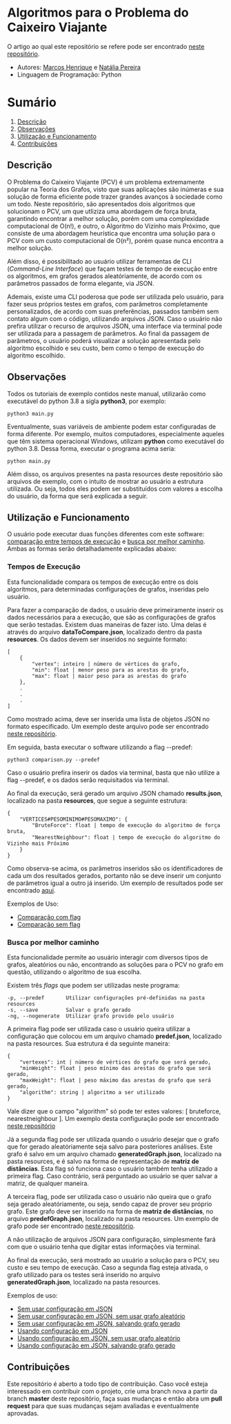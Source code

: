 
# Algoritmos para o Problema do Caixeiro Viajante

O artigo ao qual este repositório se refere pode ser encontrado [neste repositório](https://github.com/Marcoshsc/TravelingSalesmanProblem/blob/main/article.pdf).

- Autores: [Marcos Henrique](https://github.com/Marcoshsc) e [Natália Pereira](https://github.com/naalmeida98)
- Linguagem de Programação: Python

# Sumário

 1. [Descrição](#descrição)
 2. [Observações](#observações)
 3. [Utilização e Funcionamento](#utilização-e-funcionamento)
 4. [Contribuições](#contribuições)

## Descrição

O Problema do Caixeiro Viajante (PCV) é um problema extremamente popular na Teoria dos Grafos, visto que suas aplicações são inúmeras e sua solução de forma eficiente pode trazer grandes avanços à sociedade como um todo. Neste repositório, são apresentados dois algoritmos que solucionam o PCV, um que utliziza uma abordagem de força bruta, garantindo encontrar a melhor solução, porém com uma complexidade computacional de O(n!), e outro, o Algoritmo do Vizinho mais Próximo, que consiste de uma abordagem heurística que encontra uma solução para o PCV com um custo computacional de O(n²), porém quase nunca encontra a melhor solução. 

Além disso, é possibilitado ao usuário utilizar ferramentas de CLI (*Command-Line Interface*) que façam testes de tempo de execução entre os algoritmos, em grafos gerados aleatóriamente, de acordo com os parâmetros passados de forma elegante, via JSON.

Ademais, existe uma CLI poderosa que pode ser utilizada pelo usuário,  para fazer seus próprios testes em grafos, com parâmetros completamente personalizados, de acordo com suas preferências, passados também sem contato algum com o código, utilizando arquivos JSON. Caso o usuário não prefira utilizar o recurso de arquivos JSON, uma interface via terminal pode ser utilizada para a passagem de parâmetros. Ao final da passagem de parâmetros, o usuário poderá visualizar a solução apresentada pelo algoritmo escolhido e seu custo, bem como o tempo de execução do algoritmo escolhido.

## Observações

Todos os tutoriais de exemplo contidos neste manual, utilizarão como executável do python 3.8 a sigla **python3**, por exemplo:

	python3 main.py

Eventualmente, suas variáveis de ambiente podem estar configuradas de forma diferente. Por exemplo, muitos computadores, especialmente aqueles que têm sistema operacional Windows, utilizam **python** como executável do python 3.8. Dessa forma, executar o programa acima seria:

	python main.py

Além disso, os arquivos presentes na pasta resources deste repositório são arquivos de exemplo, com o intuito de mostrar ao usuário a estrutura utilizada.  Ou seja, todos eles podem ser substituídos com valores a escolha do usuário, da forma que será explicada a seguir.

## Utilização e Funcionamento

O usuário pode executar duas funções diferentes com este software: [comparação entre tempos de execução](#tempos-de-execução) e [busca por melhor caminho](#busca-por-melhor-caminho). Ambas as formas serão detalhadamente explicadas abaixo:

### Tempos de Execução

Esta funcionalidade compara os tempos de execução entre os dois algoritmos, para determinadas configurações de grafos, inseridas pelo usuário.

Para fazer a comparação de dados, o usuário deve primeiramente inserir os dados necessários para a execução, que são as configurações de grafos que serão testadas. Existem duas maneiras de fazer isto. Uma delas é através do arquivo **dataToCompare.json**, localizado dentro da pasta **resources**. Os dados devem ser inseridos no seguinte formato:

    [
	    {
			"vertex": inteiro | número de vértices do grafo,
			"min": float | menor peso para as arestas do grafo,
			"max": float | maior peso para as arestas do grafo
		},
		.
		.
		.
	]

Como mostrado acima, deve ser inserida uma lista de objetos JSON no formato especificado. Um exemplo deste arquivo pode ser encontrado [neste repositório](https://github.com/Marcoshsc/TravelingSalesmanProblem/blob/main/resources/dataToCompare.json).

Em seguida, basta executar o software utilizando a flag --predef:

	python3 comparison.py --predef

Caso o usuário prefira inserir os dados via terminal, basta que não utilize a flag --predef, e os dados serão requisitados via terminal.

Ao final da execução, será gerado um arquivo JSON chamado **results.json**, localizado na pasta **resources**, que segue a seguinte estrutura:

	{
		"VERTICES#PESOMINIMO#PESOMAXIMO": {
			"BruteForce": float | tempo de execução do algoritmo de força bruta,
			"NearestNeighbour": float | tempo de execução do algoritmo do Vizinho mais Próximo
		}
	}

Como observa-se acima, os parâmetros inseridos são os identificadores de cada um dos resultados gerados, portanto não se deve inserir um conjunto de parâmetros igual a outro já inserido. Um exemplo de resultados pode ser encontrado [aqui](https://github.com/Marcoshsc/TravelingSalesmanProblem/blob/main/resources/results.json).

Exemplos de Uso:

- [Comparação com flag](https://github.com/Marcoshsc/TravelingSalesmanProblem/blob/main/execution-examples/comparison-with-predef.png)
- [Comparação sem flag](https://github.com/Marcoshsc/TravelingSalesmanProblem/blob/main/execution-examples/comparison-without-predef.png)

### Busca por melhor caminho

Esta funcionalidade permite ao usuário interagir com diversos tipos de grafos, aleatórios ou não, encontrando as soluções para o PCV no grafo em questão, utilizando o algoritmo de sua escolha.

Existem três *flags* que podem ser utilizadas neste programa:

	-p, --predef       Utilizar configurações pré-definidas na pasta resources
	-s, --save         Salvar o grafo gerado
	-ng, --nogenerate  Utilizar grafo provido pelo usuário

A primeira flag pode ser utilizada caso o usuário queira utilizar a configuração que colocou em um arquivo chamado **predef.json**, localizado na pasta resources. Sua estrutura é da seguinte maneira:
	
	{
		"vertexes": int | número de vértices do grafo que será gerado,
		"minWeight": float | peso mínimo das arestas do grafo que será gerado,
		"maxWeight": float | peso máximo das arestas do grafo que será gerado,
		"algorithm": string | algoritmo a ser utilizado
	}

Vale dizer que o campo "algorithm" só pode ter estes valores: [ bruteforce, nearestneighbour ].  Um exemplo desta configuração pode ser encontrado [neste repositório](https://github.com/Marcoshsc/TravelingSalesmanProblem/blob/main/resources/predef.json)

Já a segunda flag pode ser utilizada quando o usuário desejar que o grafo que for gerado aleatóriamente seja salvo para posteriores análises. Este grafo é salvo em um arquivo chamado **generatedGraph.json**, localizado na pasta resources, e é salvo na forma de representação de **matriz de distâncias**. Esta flag só funciona caso o usuário também tenha utilizado a primeira flag. Caso contrário, será perguntado ao usuário se quer salvar a matriz, de qualquer maneira.

A terceira flag, pode ser utilizada caso o usuário não queira que o grafo seja gerado aleatóriamente, ou seja, sendo capaz de prover seu próprio grafo. Este grafo deve ser inserido na forma de **matriz de distâncias**, no arquivo **predefGraph.json**, localizado na pasta resources. Um exemplo de grafo pode ser encontrado [neste repositório](https://github.com/Marcoshsc/TravelingSalesmanProblem/blob/main/resources/predefGraph.json).

A não utilização de arquivos JSON para configuração, simplesmente fará com que o usuário tenha que digitar estas informações via terminal.

Ao final da execução, será mostrado ao usuário a solução para o PCV, seu custo e seu tempo de execução. Caso a segunda flag esteja ativada, o grafo utilizado para os testes será inserido no arquivo **generatedGraph.json**, localizado na pasta resources.

Exemplos de uso:

- [Sem usar configuração em JSON](https://github.com/Marcoshsc/TravelingSalesmanProblem/blob/main/execution-examples/tsp-without-predef.png)
- [Sem usar configuração em JSON, sem usar grafo aleatório](https://github.com/Marcoshsc/TravelingSalesmanProblem/blob/main/execution-examples/tsp-without-predef-custom-matrix.png)
- [Sem usar configuração em JSON, salvando grafo gerado](https://github.com/Marcoshsc/TravelingSalesmanProblem/blob/main/execution-examples/tsp-without-predef-save-matrix.png)
- [Usando configuração em JSON](https://github.com/Marcoshsc/TravelingSalesmanProblem/blob/main/execution-examples/tsp-with-predef.png)
- [Usando configuração em JSON, sem usar grafo aleatório](https://github.com/Marcoshsc/TravelingSalesmanProblem/blob/main/execution-examples/tsp-with-predef-custom-matrix.png)
- [Usando configuração em JSON, salvando grafo gerado](https://github.com/Marcoshsc/TravelingSalesmanProblem/blob/main/execution-examples/tsp-with-predef-save-matrix.png)

## Contribuições

Este repositório é aberto a todo tipo de contribuição. Caso você esteja interessado em contribuir com o projeto, crie uma branch nova a partir da branch **master** deste repositório, faça suas mudanças e então abra um **pull request** para que suas mudanças sejam avaliadas e eventualmente aprovadas.

